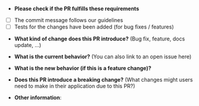 * **Please check if the PR fulfills these requirements**
- [ ] The commit message follows our guidelines
- [ ] Tests for the changes have been added (for bug fixes / features)
<!-- - [ ] Docs have been added / updated (for bug fixes / features) -->


* **What kind of change does this PR introduce?** (Bug fix, feature, docs update, ...)



* **What is the current behavior?** (You can also link to an open issue here)



* **What is the new behavior (if this is a feature change)?**



* **Does this PR introduce a breaking change?** (What changes might users need to make in their application due to this PR?)



* **Other information**:
